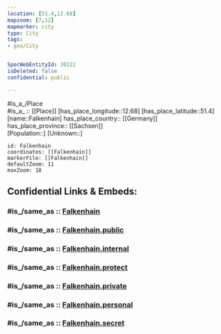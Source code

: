 ```yaml
---
location: [51.4,12.68] 
mapzoom: [7,12] 
mapmarker: city 
type: City
tags:
- geo/City


SpocWebEntityId: 30122
isDeleted: false
confidential: public

---
```

#is_a_/Place  
#is_a_ :: [[Place]] 
[has_place_longitude::12.68] 
[has_place_latitude::51.4] 
[name::Falkenhain] 
has_place_country:: [[Germany]]  
has_place_province:: [[Sachsen]]  
[Population::] 
[Unknown::] 


```leaflet
id: Falkenhain
coordinates: [[Falkenhain]] 
markerFile: [[Falkenhain]] 
defaultZoom: 11 
maxZoom: 18
```


## Confidential Links & Embeds: 

### #is_/same_as :: [Falkenhain](/_Standards/Earth/Continent/Europe/Europe~Central/Germany/Germany~East/Sachsen/counties~Sachsen/Leipzig/cities~Leipzig/Bennewitz/City/Falkenhain.md) 

### #is_/same_as :: [Falkenhain.public](/_public/Earth/Continent/Europe/Europe~Central/Germany/Germany~East/Sachsen/counties~Sachsen/Leipzig/cities~Leipzig/Bennewitz/City/Falkenhain.public.md) 

### #is_/same_as :: [Falkenhain.internal](/_internal/Earth/Continent/Europe/Europe~Central/Germany/Germany~East/Sachsen/counties~Sachsen/Leipzig/cities~Leipzig/Bennewitz/City/Falkenhain.internal.md) 

### #is_/same_as :: [Falkenhain.protect](/_protect/Earth/Continent/Europe/Europe~Central/Germany/Germany~East/Sachsen/counties~Sachsen/Leipzig/cities~Leipzig/Bennewitz/City/Falkenhain.protect.md) 

### #is_/same_as :: [Falkenhain.private](/_private/Earth/Continent/Europe/Europe~Central/Germany/Germany~East/Sachsen/counties~Sachsen/Leipzig/cities~Leipzig/Bennewitz/City/Falkenhain.private.md) 

### #is_/same_as :: [Falkenhain.personal](/_personal/Earth/Continent/Europe/Europe~Central/Germany/Germany~East/Sachsen/counties~Sachsen/Leipzig/cities~Leipzig/Bennewitz/City/Falkenhain.personal.md) 

### #is_/same_as :: [Falkenhain.secret](/_secret/Earth/Continent/Europe/Europe~Central/Germany/Germany~East/Sachsen/counties~Sachsen/Leipzig/cities~Leipzig/Bennewitz/City/Falkenhain.secret.md)

